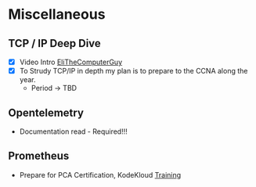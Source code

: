 # Miscellaneous

## TCP / IP Deep Dive
- [X] Video Intro [EliTheComputerGuy](https://www.youtube.com/watch?v=0OztKsGTqos&list=WL&index=12)
- [X] To Strudy TCP/IP in depth my plan is to prepare to the CCNA along the year.
    - Period -> TBD

## Opentelemetry
- Documentation read - Required!!!

## Prometheus
- Prepare for PCA Certification, KodeKloud [Training](https://learn.kodekloud.com/user/courses/prometheus-certified-associate-pca)

